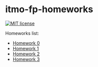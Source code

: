 # itmo-fp-homeworks

[![MIT license](https://img.shields.io/badge/license-MIT-blue.svg)](https://github.com/NewUserKK/itmo-fp-homeworks/blob/master/LICENSE)

Homeworks list:
* [Homework 0](https://github.com/jagajaga/itmo-fp-2020/blob/master/hw0.md)
* [Homework 1](https://github.com/jagajaga/itmo-fp-2020/blob/master/hw1.md)
* [Homework 2](https://github.com/jagajaga/itmo-fp-2020/blob/master/hw2.md)
* [Homework 3](https://github.com/jagajaga/itmo-fp-2020/blob/master/hw3.md)
